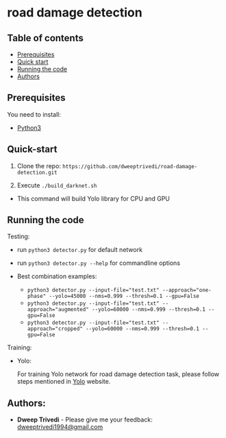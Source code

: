 # road damage detection

## Table of contents

- [Prerequisites](#prerequisites)
- [Quick start](#quick-start)
- [Running the code](#running-the-code)
- [Authors](#authors)

## Prerequisites

You need to install:
- [Python3](https://www.python.org/downloads/)

## Quick-start
1. Clone the repo: `https://github.com/dweeptrivedi/road-damage-detection.git`

2. Execute `./build_darknet.sh`
  - This command will build Yolo library for CPU and GPU

## Running the code

Testing:

- run `python3 detector.py` for default network

- run `python3 detector.py --help` for commandline options

- Best combination examples:
    - `python3 detector.py --input-file="test.txt" --approach="one-phase" --yolo=45000 --nms=0.999 --thresh=0.1 --gpu=False`
    - `python3 detector.py --input-file="test.txt" --approach="augmented" --yolo=60000 --nms=0.999 --thresh=0.1 --gpu=False`
    - `python3 detector.py --input-file="test.txt" --approach="cropped" --yolo=60000 --nms=0.999 --thresh=0.1 --gpu=False`

Training:

- Yolo:

    For training Yolo network for road damage detection task, please follow steps mentioned in [Yolo](https://pjreddie.com/darknet/yolo/) website.

## Authors:
* **Dweep Trivedi** - Please give me your feedback: dweeptrivedi1994@gmail.com
